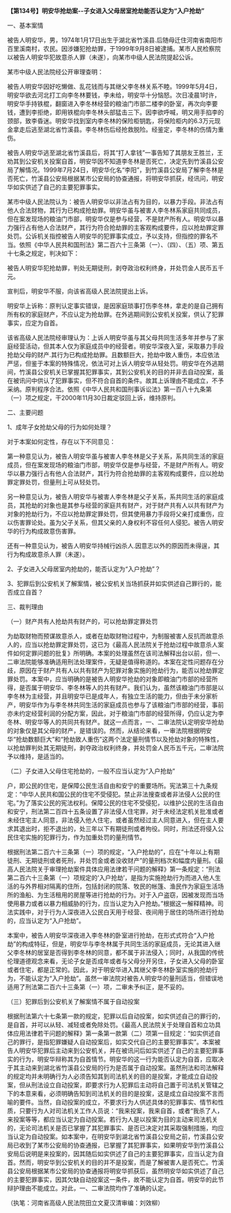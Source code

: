 **【第134号】明安华抢劫案--子女进入父母居室抢劫能否认定为“入户抢劫”**

一、基本案情

被告人明安华，男，1974年1月17日出生于湖北省竹溪县.后随母迁住河南省南阳市百里溪南村，农民。因涉嫌犯抢劫罪，于1999年9月8日被逮捕。某市人民检察院以被告人明安华犯故意杀人罪（未遂），向某市中级人民法院提起公诉。

某市中级人民法院经公开审理查明：

被告人明安华因好吃懒做、乱花钱而与其继父李冬林关系不睦。1999年5月4日，明安华欲去河北打工向李冬林要钱，李未给，明安华十分恼怒。次日凌晨1时许，明安华手持铁棍，翻窗进入李冬林经营的粮油门市部二楼李的卧室，再次向李要钱，遭到李拒绝，即用铁棍向李冬林头部猛击三下。因李欲呼喊，明又用手掐李的颈部，致李昏迷。明安华找到室内李冬林的保险柜钥匙，将保险柜内的6.3万元现金拿走后逃至湖北省竹溪县。李冬林伤后经抢救脱险。经鉴定，李冬林的伤情为重伤。

被告人明安华逃至湖北省竹溪县后，将其“打人拿钱”一事告知了其朋友王胜兰，王劝其到公安机关投案自首，明安华因不知道李冬林是否死亡，决定先到竹溪县公安局了解情况。1999年7月24日，明安华化名“李阳”，到竹溪县公安局了解李冬林是否死亡，竹溪县公安局根据某市公安局的协查通报，将明安华抓获，经讯问，明安华如实供述了自己的主要犯罪事实。

某市中级人民法院认为：被告人明安华以非法占有为目的，以暴力手段。非法占有他人合法财物，其行为已构成抢劫罪。明安华虽与被害人李冬林系家庭共同成员，但在案发现场的粮油门市部，明安华仅是参与经营，不是财产所有人。明安华以暴力强行占有他人合法财产，其行为符合抢劫罪的主客观构成要件，应以抢劫罪定罪处罚。公诉机关指控被告人明安华的犯罪事实成立，予以支持，但指控的罪名不当。依照《中华人民共和国刑法》第二百六十三条第（一）、（四）、（五）项、第五十七条之规定，判决如下：

被告人明安华犯抢劫罪，判处无期徒刑，剥夺政治权利终身，并处罚金人民币五千元。

宣判后，明安华不服，向该省高级人民法院提出上诉。

明安华上诉称：原判认定事实错误，是因家庭琐事打伤李冬林，拿走的是自己拥有所有权的家庭财产，不应认定为抢劫罪。在外逃期间到公安机关投案，供认了犯罪事实，应定为自首。

该省高级人民法院经审理认为：上诉人明安华虽与其父母共同生活多年并参与了家庭经营活动，但其本人仅为家庭成员中的经营者。明安华深夜入室，采取暴力手段抢劫父母的财产.其行为已构成抢劫罪。且数额巨大，抢劫中致人重伤，本应依法严惩，但鉴于本案的特殊情况，依法可对上诉人明安华从轻处罚。明安华在外逃期间，竹溪县公安机关已掌握其犯罪事实，其到公安机关的目的并非去自动投案，虽在被讯问中供认了犯罪事实，但不符合自首的条件。故其上诉理由不能成立，不予采纳。原判程序合法。依照《中华人民共和国刑事诉讼法》第一百八十九条第（一）项之规定，干2000年11月30日裁定驳回上诉，维持原判。

二、主要问题

1、成年子女抢劫父母的行为如何处理？

对于本案如何定性，存在以下不同意见：

第一种意见认为，被告人明安华虽与被害人李冬林是父子关系，系共同生活的家庭成员，但在案发现场的粮油门市部，明安华仅是参与经营，不是财产所有人。明安华以暴力强行占有他人合法财产，其行为符合抢劫罪的主客观构成要件，应以抢劫罪定罪处罚，但量刑上可从轻处罚。

另一种意见认为，被告人明安华与被害人李冬林是父子关系，系共同生活的家庭成员，其抢劫的对象也是其参与经营的家庭共有财产，对于财产共有人以共有财产为对象的抢劫行为，不应以抢劫罪定罪处罚，但其使用暴力手段将父亲打成重伤，应以伤害罪论处。虽为父子关系，但其父亲的人身权利不容任何人侵犯。被告人明安华的行为构成故意伤害罪。

还有一种意见认为，被告人明安华持械行凶杀人.因意志以外的原因而未得逞，其行为构成故意杀人罪（未遂）。

2、子女进入父母居室内抢劫的，能否认定为“入户抢劫”？

3、犯罪后到公安机关了解案情，被公安机关当场抓获并如实供述自己罪行的，能否成立自首？

三、裁判理由

（一）财产共有人抢劫共有财产的，可以抢劫罪定罪处罚

为劫取财物而预谋故意杀人，或者在劫取财物过程中，为制服被害人反抗而故意杀人的，应当以抢劫罪定罪处罚，这已为《最高人民法院关于抢劫过程中故意杀人案件如何定罪问题的批复》所明确。本案的处理虽然在该司法解释出台以前，但一、二审法院能够准确适用刑法处理案件，无疑是值得称道的。本案在定性问题存在分歧，原因在于财产共有人以共有财产为犯罪对象实施的抢劫行为，能否以抢劫罪定罪处罚。本案中，应当明确的是被告人明安华抢劫的对象即粮油门市部的经营所得，是否属于明安华、李冬林等人的共有财产。我们认为，虽然该粮油门市部是以李冬林为主经营，并且明安华已是成年人，有独立生活的能力，但由于未分家析产，明安华作为与李冬林共同生活的家庭成员也参与了该粮油门市部的经营，事前亦未约定经营利润的分配方案，因此，对于粮油门市部的经营所得，仍应认定为李冬林、明安华等人的共同共有财产。就这一点而言，一、二审法院认定明安华抢劫的对象仅是其父母的财产，是错误的。然而，从结论来看，一审法院根据明安华“抢劫数额巨大”和“抢劫致人重伤”这两个法定量刑情节以及抢劫对象的特殊性，以抢劫罪判处其无期徒刑，剥夺政治权利终身，并处罚金人民币五千元，二审法院予以维持，是适当的。

（二）子女进入父母住宅抢劫的，一般不应当认定为“入户抢劫”

户，即公民的住宅，是保障公民生活自由和安宁的重要场所。宪法第三十九条规定：“中华人民共和国公民的住宅不受侵犯。禁止非法搜查或者非法侵人公民的住宅。”为了落实公民的宪法权利。保障公民的住宅不受侵犯，以维护公民的生活自由和安宁，刑法第二百四十五条设置了非法侵人住宅罪，对于未经法定机关批准或者未经住宅主人同意，非法侵入他人住宅，或者虽然经过主人同意进入，但在主人要求其退出时，拒不退出的，处三年以下有期徒刑或者拘役。同时，刑法还将侵入公民住宅实施的犯罪行为，作为加重处罚的量刑情节。

根据刑法第二百六十三条第（一）项的规定，“入户抢劫的”，应在“十年以上有期徒刑、无期徒刑或者死刑，并处罚金或者没收财产”的量刑档次和幅度内量刑。《最高人民法院关于审理抢劫案件具体应用法律若干问题的解释》第一条规定：“刑法第二百六十三条第（一）项规定的‘入户抢劫’，是指为实施抢劫行为而进入他人生活的与外界相对隔离的住所，包括封闭的院落、牧民的帐篷、渔民作为家庭生活场所的渔船、为生活租用的房屋等进行抢劫的行为。对于入户盗窃，因被发现而当场使用暴力或者以暴力相威胁的行为，应当认定为入户抢劫。”根据这一解释精神。司法实践中，对于行为人深夜进入公民白天用于经营、夜间用于居住的场所进行抢劫的，应当认定为“入户抢劫”。

本案中，被告人明安华深夜进入李冬林的卧室进行抢劫，在形式式符合“入户抢劫”的构成特征，但是，明安华与李冬林属于共同生活的家庭成员，无论其进入继父李冬林的居室是否得到李冬林的同意，都不属于非法侵入；同时，从我国的传统伦理道德观念来看，无论子女是否成年或者与父母分开另住，子女进入父母的卧室或者住宅，都是正常的。因此，对于明安华进入其继父李冬林卧室实施的抢劫行为，不能认定为“入户抢劫”。虽然一审法院对被告人明安华的量刑适当，但错误地适用了刑法第二百六十三条第（一）项，二审未予纠正，是不妥的。

（三）犯罪后到公安机关了解案情不属于自动投案

根据刑法第六十七条第一款的规定，犯罪以后自动投案，如实供述自己的罪行的，是自首，并可以从轻、减轻或者免除处罚。《最高人民法院关于处理自首和立功具体应用法律若干问题的解释》第一条第一款第（二）项第一目规定：“如实供述自己的罪行，是指犯罪嫌疑人自动投案后，如实交代自己的主要犯罪事实”。本案被告人明安华犯罪后主动来到公安机关，并在被讯问后如实供述了自己的主要犯罪事实的行为，明安华辩称其为自首情节。明安华的这一行为能否认定为自首，应取决于其主动来到湖北省竹溪县公安局的行为是否属于自动投案。虽然刑法和司法解释的规定均并未明确行为人必须告知其到司法机关的目的是投案，才能成立自动投案，但从刑法设立自动投案，即要求行为人犯罪后主动将自己置于司法机关管辖之下的本意来看，必须明确告知到司法机关的目的是投案，这是成立自动投案不言而喻的要件。当然，自动投案的成立，不要求行为人供述具体的犯罪事实、情节和性质，只要行为人对司法机关工作人员说：“我来投案，我来自首，或者“我杀了人，来投案等等，都应当认定为自动投案。若行为人是以投案为目的主动来司法机关的，无论司法机关是否已掌握了其犯罪事实、是否已决定对其采取强制措施，均应当认定为自动投案。如本案中，在明安华到湖北省竹溪县公安局之前，竹溪县公安局已收到了某市公安局的协查通报，已掌握了其犯罪事实，如果明安华到竹溪县公安局后说明是来投案的，因其随后如实供述了自己的主要犯罪事实，应当认定为自首。然而，明安华到公安机关的目的并不是投案，而是了解被害人是否死亡。竹溪县公安局根据某市公安局的协查通报将明安华抓获后，虽然明安华如实供述了自己的主要犯罪事实，因其欠缺自动投案这一条件，故不能认定为自首。明安华的此节辩护理由不能成立。对此，一、二审法院均作了准确的认定。

（执笔：河南省高级人民法院田立文夏汉清审编：刘效柳）